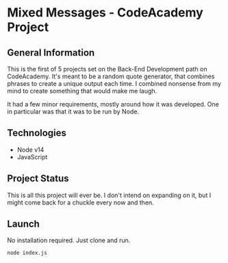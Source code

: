 # Mixed Messages - CodeAcademy Project

## General Information
This is the first of 5 projects set on the Back-End Development path on CodeAcademy.
It's meant to be a random quote generator, that combines phrases to create a unique output each time.
I combined nonsense from my mind to create something that would make me laugh.

It had a few minor requirements, mostly around how it was developed. 
One in particular was that it was to be run by Node.

## Technologies
* Node v14
* JavaScript

## Project Status
This is all this project will ever be.
I don't intend on expanding on it, but I might come back for a chuckle every now and then.

## Launch
No installation required. Just clone and run.

```node index.js```

